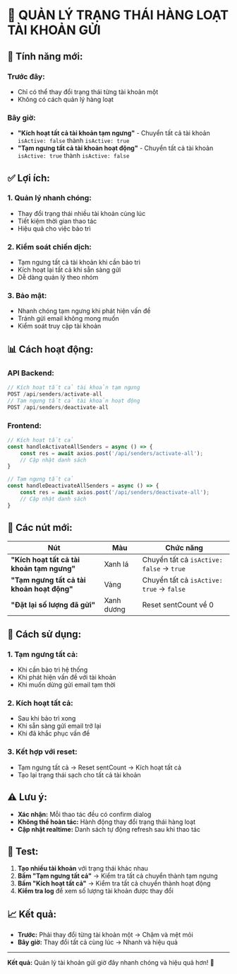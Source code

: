 # 🔄 QUẢN LÝ TRẠNG THÁI HÀNG LOẠT TÀI KHOẢN GỬI

## 🔄 **Tính năng mới:**

### **Trước đây:**
- Chỉ có thể thay đổi trạng thái từng tài khoản một
- Không có cách quản lý hàng loạt

### **Bây giờ:**
- **"Kích hoạt tất cả tài khoản tạm ngưng"** - Chuyển tất cả tài khoản `isActive: false` thành `isActive: true`
- **"Tạm ngưng tất cả tài khoản hoạt động"** - Chuyển tất cả tài khoản `isActive: true` thành `isActive: false`

## ✅ **Lợi ích:**

### **1. Quản lý nhanh chóng:**
- Thay đổi trạng thái nhiều tài khoản cùng lúc
- Tiết kiệm thời gian thao tác
- Hiệu quả cho việc bảo trì

### **2. Kiểm soát chiến dịch:**
- Tạm ngưng tất cả tài khoản khi cần bảo trì
- Kích hoạt lại tất cả khi sẵn sàng gửi
- Dễ dàng quản lý theo nhóm

### **3. Bảo mật:**
- Nhanh chóng tạm ngưng khi phát hiện vấn đề
- Tránh gửi email không mong muốn
- Kiểm soát truy cập tài khoản

## 📊 **Cách hoạt động:**

### **API Backend:**
```javascript
// Kích hoạt tất cả tài khoản tạm ngưng
POST /api/senders/activate-all
// Tạm ngưng tất cả tài khoản hoạt động  
POST /api/senders/deactivate-all
```

### **Frontend:**
```javascript
// Kích hoạt tất cả
const handleActivateAllSenders = async () => {
    const res = await axios.post('/api/senders/activate-all');
    // Cập nhật danh sách
}

// Tạm ngưng tất cả
const handleDeactivateAllSenders = async () => {
    const res = await axios.post('/api/senders/deactivate-all');
    // Cập nhật danh sách
}
```

## 🎯 **Các nút mới:**

| Nút                                        | Màu        | Chức năng                                |
| ------------------------------------------ | ---------- | ---------------------------------------- |
| **"Kích hoạt tất cả tài khoản tạm ngưng"** | Xanh lá    | Chuyển tất cả `isActive: false` → `true` |
| **"Tạm ngưng tất cả tài khoản hoạt động"** | Vàng       | Chuyển tất cả `isActive: true` → `false` |
| **"Đặt lại số lượng đã gửi"**              | Xanh dương | Reset sentCount về 0                     |

## 🔧 **Cách sử dụng:**

### **1. Tạm ngưng tất cả:**
- Khi cần bảo trì hệ thống
- Khi phát hiện vấn đề với tài khoản
- Khi muốn dừng gửi email tạm thời

### **2. Kích hoạt tất cả:**
- Sau khi bảo trì xong
- Khi sẵn sàng gửi email trở lại
- Khi đã khắc phục vấn đề

### **3. Kết hợp với reset:**
- Tạm ngưng tất cả → Reset sentCount → Kích hoạt tất cả
- Tạo lại trạng thái sạch cho tất cả tài khoản

## ⚠️ **Lưu ý:**

- **Xác nhận:** Mỗi thao tác đều có confirm dialog
- **Không thể hoàn tác:** Hành động thay đổi trạng thái hàng loạt
- **Cập nhật realtime:** Danh sách tự động refresh sau khi thao tác

## 🚀 **Test:**

1. **Tạo nhiều tài khoản** với trạng thái khác nhau
2. **Bấm "Tạm ngưng tất cả"** → Kiểm tra tất cả chuyển thành tạm ngưng
3. **Bấm "Kích hoạt tất cả"** → Kiểm tra tất cả chuyển thành hoạt động
4. **Kiểm tra log** để xem số lượng tài khoản được thay đổi

## 📈 **Kết quả:**

- **Trước:** Phải thay đổi từng tài khoản một → Chậm và mệt mỏi
- **Bây giờ:** Thay đổi tất cả cùng lúc → Nhanh và hiệu quả

---
**Kết quả:** Quản lý tài khoản gửi giờ đây nhanh chóng và hiệu quả hơn! 🎯 